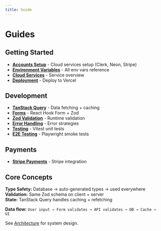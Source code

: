 ```yaml
---
title: Guide
---
```


# Guides

## Getting Started

- **[Accounts Setup](/guide/accounts-setup)** - Cloud services setup (Clerk, Neon, Stripe)
- **[Environment Variables](/guide/environment-variables)** - All env vars reference
- **[Cloud Services](/guide/cloud-services)** - Service overview
- **[Deployment](/guide/deployment)** - Deploy to Vercel

## Development

- **[TanStack Query](/guide/tanstack-query)** - Data fetching + caching
- **[Forms](/guide/forms)** - React Hook Form + Zod
- **[Zod Validation](/guide/zod)** - Runtime validation
- **[Error Handling](/guide/error-handling)** - Error strategies
- **[Testing](/guide/testing)** - Vitest unit tests
- **[E2E Testing](/guide/e2e-testing)** - Playwright smoke tests

## Payments

- **[Stripe Payments](/guide/stripe-payments)** - Stripe integration

## Core Concepts

**Type Safety:** Database → auto-generated types → used everywhere  
**Validation:** Same Zod schema on client + server  
**State:** TanStack Query handles caching + refetching

**Data flow:** `User input → Form validates → API validates → DB → Cache → UI`

See [Architecture](/architecture) for system design.
